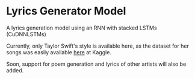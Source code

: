 # Lyrics Generator Model
A lyrics generation model using an RNN with stacked LSTMs (CuDNNLSTMs)

Currently, only Taylor Swift's style is available here, as the dataset for her songs was easily available [here](https://www.kaggle.com/PromptCloudHQ/taylor-swift-song-lyrics-from-all-the-albums) at Kaggle.

Soon, support for poem generation and lyrics of other artists will also be added.
